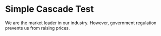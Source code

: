 # Simple Cascade Test

We are the market leader in our industry. However, government regulation prevents us from raising prices.
